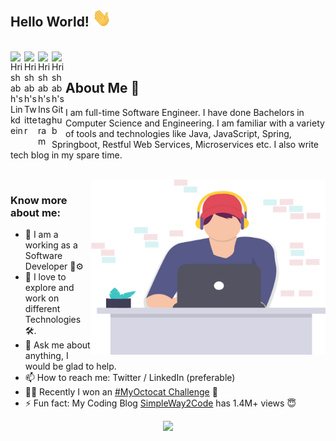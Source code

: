 ## Hello World! <img src="https://raw.githubusercontent.com/h4rishabh/h4rishabh/master/images/waving.gif" width="30px"></h2>
<br />
<a href="https://www.linkedin.com/in/hrishabh-kumar/">
  <img align="left" alt="Hrishabh's Linkdein" width="22px" src="https://cdn.simpleicons.org/linkedin/black/white" />
</a>
<a href="https://twitter.com/h4rishabh">
  <img align="left" alt="Hrishabh's Twitter" width="22px" src= "https://cdn.simpleicons.org/twitter/black/white" />
</a>
<a href="https://instagram.com/h4rishabh/">
  <img align="left" alt="Hrishabh's Instagram" width="22px" src="https://cdn.simpleicons.org/instagram/black/white" />
</a>
 <a href="https://github.com/h4rishabh">
  <img align="left" alt="Hrishabh's Github" width="22px" src="https://cdn.simpleicons.org/github/black/white" />
</a>
<!--<a href="https://t.me/h4rishabh">
  <img align="left" alt="Hrishabh's Telegram" width="22px" src="https://api.iconify.design/simple-icons/github.svg?color=lightgreen&height=100" />
</a>
<a href="https://www.facebook.com/hrishabh.bajaj1/">
  <img align="left" alt="Hrishabh's Facebook" width="22px" src="https://cdn.jsdelivr.net/npm/simple-icons@v3/icons/facebook.svg" />
</a> -->
<!-- <a href="https://www.hackerrank.com/hrishabh0007/">
  <img align="left" alt="Hrishabh's Hackerrank" width="22px" src="https://cdn.jsdelivr.net/npm/simple-icons@v3/icons/hackerrank.svg" />
</a>-->

<br />

## About Me  🧐
I am full-time Software Engineer. I have done Bachelors in Computer Science and Engineering. I am familiar with a variety of tools and technologies like Java, JavaScript, Spring, Springboot, Restful Web Services, Microservices etc. I also write tech blog in my spare time. 

<br />

<img align="right" height="280" width="375" alt="GIF" src="https://raw.githubusercontent.com/h4rishabh/h4rishabh/master/images/Main-Image.jpg" />


### Know more about me:

- 🌱 I am a working as a Software Developer 🐞⚙
- 🚀 I love to explore and work on different Technologies 🛠.
- 💬 Ask me about anything, I would be glad to help.
- 📫 How to reach me: Twitter / LinkedIn (preferable)
- 👨‍🎨 Recently I won an <a href ="https://twitter.com/GitHubEducation/status/1286753167519166469?s=20">#MyOctocat Challenge</a> 💫
- ⚡ Fun fact: My Coding Blog <a href = "https://www.simpleway2code.me/">SimpleWay2Code</a> has 1.4M+ views 😇

<p align="center"><img width="50%" src="https://github-readme-stats.vercel.app/api?username=h4rishabh&show_icons=true" /></p>

<!-- <img align="center" src="https://github-readme-stats.vercel.app/api/top-langs/?username=h4rishabh&theme=radical&hide_langs_below=1" /> -->
